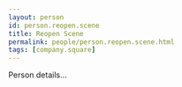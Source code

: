 ```yaml
---
layout: person
id: person.reopen.scene
title: Reopen Scene
permalink: people/person.reopen.scene.html
tags: [company.square]
---
```


Person details...
